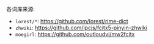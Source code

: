 各词库来源:

- `lorest/*`: <https://github.com/Iorest/rime-dict>
- `zhwiki`: <https://github.com/ipcjs/fcitx5-pinyin-zhwiki>
- `moegirl`: <https://github.com/outloudvi/mw2fcitx>